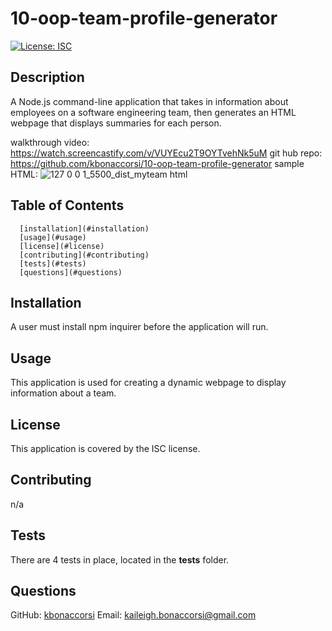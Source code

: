 # 10-oop-team-profile-generator

  [![License: ISC](https://img.shields.io/badge/License-ISC-brightgreen.svg)](https://opensource.org/licenses/ISC/)
  
  ## Description
  A Node.js command-line application that takes in information about employees on a software engineering team, then generates an HTML webpage that displays summaries for each person.
  
  walkthrough video: https://watch.screencastify.com/v/VUYEcu2T9OYTvehNk5uM
  git hub repo: https://github.com/kbonaccorsi/10-oop-team-profile-generator
  sample HTML: ![127 0 0 1_5500_dist_myteam html](https://user-images.githubusercontent.com/86372011/138600371-2de5e32c-f21a-40d8-a0c3-5a16b3756500.png)

  
  ## Table of Contents
      [installation](#installation)
      [usage](#usage)
      [license](#license)
      [contributing](#contributing)
      [tests](#tests)
      [questions](#questions)
  
## Installation
A user must install npm inquirer before the application will run.

## Usage
This application is used for creating a dynamic webpage to display information about a team.

## License
This application is covered by the ISC license.

## Contributing
n/a

## Tests
There are 4 tests in place, located in the __tests__ folder.

## Questions
GitHub: [kbonaccorsi](https://github.com/kbonaccorsi)
Email: kaileigh.bonaccorsi@gmail.com
